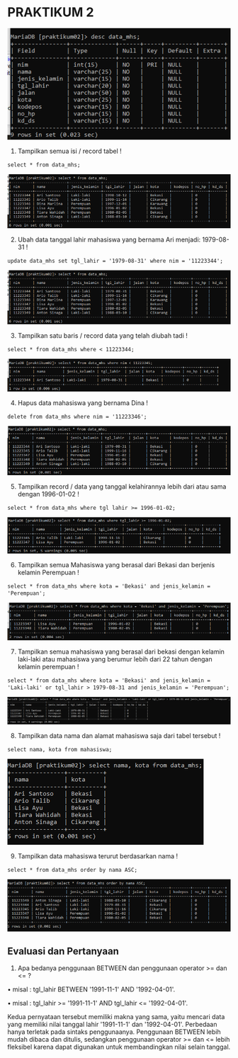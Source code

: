 # PRAKTIKUM 2


![foto0](foto/ss0.png)

1. Tampilkan semua isi / record tabel !
```
select * from data_mhs;
```
![foto1](foto/ss1.png)

2. Ubah data tanggal lahir mahasiswa yang bernama Ari menjadi: 1979-08-31 !
```
update data_mhs set tgl_lahir = '1979-08-31' where nim = '11223344';
```
![foto2](foto/ss2.png)

3. Tampilkan satu baris / record data yang telah diubah tadi !
```
select * from data_mhs where < 11223344;
```
![foto3](foto/ss3.png)

4. Hapus data mahasiswa yang bernama Dina !
```
delete from data_mhs where nim = '11223346';
```
![foto4](foto/ss4.png)

5. Tampilkan record / data yang tanggal kelahirannya lebih dari atau sama dengan 1996-01-02 !
```
select * from data_mhs where tgl lahir >= 1996-01-02;
```
![foto5](foto/ss5.png)

6. Tampilkan semua Mahasiswa yang berasal dari Bekasi dan berjenis kelamin Perempuan !
```
select * from data_mhs where kota = 'Bekasi' and jenis_kelamin = 'Perempuan';
```
![foto6](foto/ss6.png)

7. Tampilkan semua mahasiswa yang berasal dari bekasi dengan kelamin laki-laki atau mahasiswa yang berumur lebih dari 22 tahun dengan kelamin perempuan !
```
select * from data_mhs where kota = 'Bekasi' and jenis_kelamin = 'Laki-laki' or tgl_lahir > 1979-08-31 and jenis_kelamin = 'Perempuan';
```
![foto7](foto/ss7.png)

8. Tampilkan data nama dan alamat mahasiswa saja dari tabel tersebut !
```
select nama, kota from mahasiswa;
```
![foto8](foto/ss8.png)

9. Tampilkan data mahasiswa terurut berdasarkan nama !
```
select * from data_mhs order by nama ASC;
```
![foto9](foto/ss9.png)

## Evaluasi dan Pertanyaan

1. Apa bedanya penggunaan BETWEEN dan penggunaan operator >= dan <= ?

• misal : tgl_lahir BETWEEN '1991-11-1' AND '1992-04-01'.

• misal : tgl_lahir >= '1991-11-1' AND tgl_lahir <= '1992-04-01'.

Kedua pernyataan tersebut memiliki makna yang sama, yaitu mencari data yang memiliki nilai tanggal lahir '1991-11-1' dan '1992-04-01'. Perbedaan hanya terletak pada sintaks penggunaanya. Penggunaan BETWEEN lebih mudah dibaca dan ditulis, sedangkan penggunaan operator >= dan <= lebih fleksibel karena dapat digunakan untuk membandingkan nilai selain tanggal.
